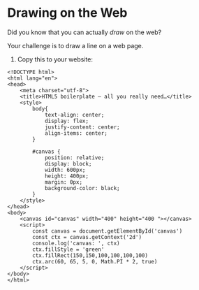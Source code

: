 # Drawing on the Web

Did you know that you can actually _draw_ on the web?

Your challenge is to draw a line on a web page.

1. Copy this to your website:

```
<!DOCTYPE html>
<html lang="en">
<head>
	<meta charset="utf-8">
	<title>HTML5 boilerplate – all you really need…</title>
	<style>
		body{
			text-align: center;
			display: flex;
			justify-content: center;
			align-items: center;
		}
		
		#canvas {
			position: relative;
			display: block;
			width: 600px;
			height: 400px;
			margin: 0px;
			background-color: black;
		}
	</style>
</head>
<body>
	<canvas id="canvas" width="400" height="400 "></canvas>
	<script>
		const canvas = document.getElementById('canvas')
		const ctx = canvas.getContext('2d')
		console.log('canvas: ', ctx)
		ctx.fillStyle = 'green'
		ctx.fillRect(150,150,100,100,100,100)
		ctx.arc(60, 65, 5, 0, Math.PI * 2, true)
	</script>
</body>
</html>

```
